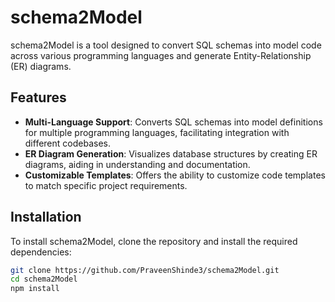 # schema2Model

schema2Model is a tool designed to convert SQL schemas into model code across various programming languages and generate Entity-Relationship (ER) diagrams.

## Features

- **Multi-Language Support**: Converts SQL schemas into model definitions for multiple programming languages, facilitating integration with different codebases.
- **ER Diagram Generation**: Visualizes database structures by creating ER diagrams, aiding in understanding and documentation.
- **Customizable Templates**: Offers the ability to customize code templates to match specific project requirements.

## Installation

To install schema2Model, clone the repository and install the required dependencies:

```bash
git clone https://github.com/PraveenShinde3/schema2Model.git
cd schema2Model
npm install
```
